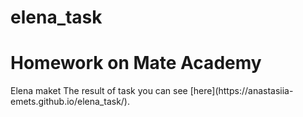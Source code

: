 # elena_task
<h1> Homework on Mate Academy</h1>
Elena maket
The result of task you can see [here](https://anastasiia-emets.github.io/elena_task/).
